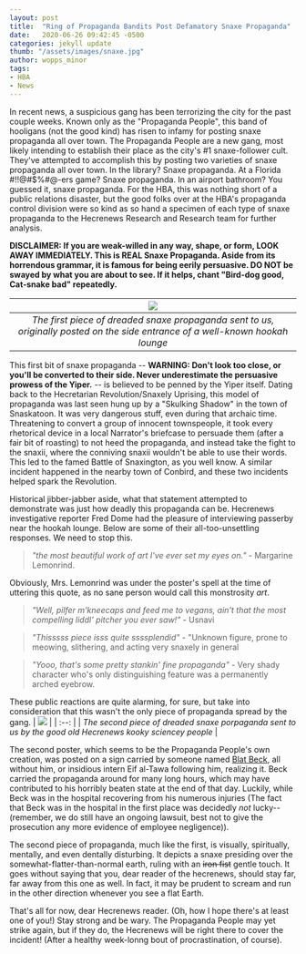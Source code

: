 ```yaml
---
layout: post
title:  "Ring of Propaganda Bandits Post Defamatory Snaxe Propaganda"
date:   2020-06-26 09:42:45 -0500
categories: jekyll update
thumb: "/assets/images/snaxe.jpg"
author: wopps_minor
tags:
- HBA
- News
---
```


In recent news, a suspicious gang has been terrorizing the city for the past couple weeks. Known only as the "Propaganda People", this band of hooligans (not the good kind) has risen to infamy for posting snaxe propaganda all over town. The Propaganda People are a new gang, most likely intending to establish their place as the city's #1 snaxe-follower cult. They've attempted to accomplish this by posting two varieties of snaxe propaganda all over town. In the library? Snaxe propaganda. At a Florida #$!$!@#$%#@-ers game? Snaxe propaganda. In an airport bathroom? You guessed it, snaxe propaganda. For the HBA, this was nothing short of a public relations disaster, but the good folks over at the HBA's propaganda control division were so kind as so hand a specimen of each type of snaxe propaganda to the Hecrenews Research and Research team for further analysis.

**DISCLAIMER: If you are weak-willed in any way, shape, or form, LOOK AWAY IMMEDIATELY. This is REAL Snaxe Propaganda. Aside from its horrendous grammar, it is famous for being eerily persuasive. DO NOT be swayed by what you are about to see. If it helps, chant "Bird-dog good, Cat-snake bad" repeatedly.**

| ![](https://hecrenews.github.io/assets/images/AHPS1.jpg) |
| :--: |
| *The first piece of dreaded snaxe propaganda sent to us, originally posted on the side entrance of a well-known hookah lounge* | 

This first bit of snaxe propaganda -- **WARNING: Don't look too close, or you'll be converted to their side. Never underestimate the persuasive prowess of the Yiper.** -- is believed to be penned by the Yiper itself. Dating back to the Hecretarian Revolution/Snaxely Uprising, this model of propaganda was last seen hung up by a "Skulking Shadow" in the town of Snaskatoon. It was very dangerous stuff, even during that archaic time. Threatening to convert a group of innocent townspeople, it took every rhetorical device in a local Narrator's briefcase to persuade them (after a fair bit of roasting) to not heed the propaganda, and instead take the fight to the snaxii, where the conniving snaxii wouldn't be able to use their words. This led to the famed Battle of Snaxington, as you well know. A similar incident happened in the nearby town of Conbird, and these two incidents helped spark the Revolution.

Historical jibber-jabber aside, what that statement attempted to demonstrate was just how deadly this propaganda can be. Hecrenews investigative reporter Fred Dome had the pleasure of interviewing passerby near the hookah lounge. Below are some of their all-too-unsettling responses. We need to stop this. 

 > *"the most beautiful work of art I've ever set my eyes on."* - Margarine Lemonrind. 
 
 Obviously, Mrs. Lemonrind was under the poster's spell at the time of uttering this quote, as no sane person would call this monstrosity *art*. 

> *"Well, pilfer m'kneecaps and feed me to vegans, ain't that the most compelling liddl' pitcher you ever saw!"* - Usnavi

> *"Thisssss piece isss quite ssssplendid"* - "Unknown figure, prone to meowing, slithering, and acting very snaxely in general

> *"Yooo, that's some pretty stankin' fine propaganda"* - Very shady character who's only distinguishing feature was a permanently arched eyebrow.

These public reactions are quite alarming, for sure, but take into consideration that this wasn't the only piece of propaganda spread by the gang. 
| ![](https://hecrenews.github.io/assets/images/AHPS2.JPG) |
| :--: |
| *The second piece of dreaded snaxe porpaganda sent to us by the good old Hecrenews kooky sciencey people* | 

The second poster, which seems to be the Propaganda People's own creation, was posted on a sign carried by someone named [Blat Beck](https://hecrenews.github.io/jekyll/update/2020/06/20/writing-in-all-caps-found-to-be-more-persuasive.html), all without him, or insidious intern Eif al-Tawa following him, realizing it. Beck carried the propaganda around for many long hours, which may have contributed to his horribly beaten state at the end of that day. Luckily, while Beck was in the hospital recovering from his numerous injuries (The fact that Beck was in the hospital in the first place was decidedly *not* lucky-- (remember, we do still have an ongoing lawsuit, best not to give the prosecution any more evidence of employee negligence)).

The second piece of propaganda, much like the first, is visually, spiritually, mentally, and even dentally disturbing. It depicts a snaxe presiding over the somewhat-flatter-than-normal earth, ruling with an ~~iron fist~~  gentle touch. It goes without saying that you, dear reader of the hecrenews, should stay far, far away from this one as well. In fact, it may be prudent to scream and run in the other direction whenever you see a flat Earth. 

That's all for now, dear Hecrenews reader. (Oh, how I hope there's at least one of you!) Stay strong and be wary. The Propaganda People may yet strike again, but if they do, the Hecrenews will be right there to cover the incident! (After a healthy week-lonng bout of procrastination, of course).


